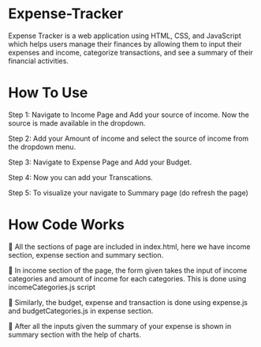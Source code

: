 # Expense-Tracker
 Expense Tracker is a web application using HTML, CSS, and JavaScript which helps users manage their finances by allowing them to input their expenses and income, categorize transactions, and see a summary of their financial activities.

 # How To Use

 Step 1: Navigate to Income Page and Add your source of income. Now the source is made available in the dropdown.

 Step 2: Add your Amount of income and select the source of income from the dropdown menu.

 Step 3: Navigate to Expense Page and Add your Budget.

 Step 4: Now you can add your Transcations.

 Step 5: To visualize your navigate to Summary page (do refresh the page)

 # How Code Works

 	All the sections of page are included in index.html, here we have income section, expense section and summary section.
 
 	In income section of the page, the form given takes the input of income categories and amount of income for each categories. This is 
   done using incomeCategories.js script
   
 	Similarly, the budget, expense and transaction is done using expense.js and budgetCategories.js in expense section.
 
 	After all the inputs given the summary of your expense is shown in summary section with the help of charts.

